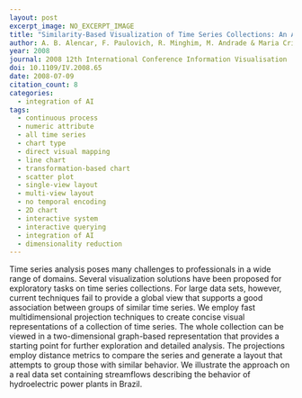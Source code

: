 ```yaml
---
layout: post
excerpt_image: NO_EXCERPT_IMAGE
title: "Similarity-Based Visualization of Time Series Collections: An Application to Analysis of Streamflows"
author: A. B. Alencar, F. Paulovich, R. Minghim, M. Andrade & Maria Cristina Ferreira de Oliveira
year: 2008
journal: 2008 12th International Conference Information Visualisation
doi: 10.1109/IV.2008.65
date: 2008-07-09
citation_count: 8
categories:
  - integration of AI
tags:
  - continuous process
  - numeric attribute
  - all time series
  - chart type
  - direct visual mapping
  - line chart
  - transformation-based chart
  - scatter plot
  - single-view layout
  - multi-view layout
  - no temporal encoding
  - 2D chart
  - interactive system
  - interactive querying
  - integration of AI
  - dimensionality reduction
---
```

Time series analysis poses many challenges to professionals in a wide range of domains. Several visualization solutions have been proposed for exploratory tasks on time series collections. For large data sets, however, current techniques fail to provide a global view that supports a good association between groups of similar time series. We employ fast multidimensional projection techniques to create concise visual representations of a collection of time series. The whole collection can be viewed in a two-dimensional graph-based representation that provides a starting point for further exploration and detailed analysis. The projections employ distance metrics to compare the series and generate a layout that attempts to group those with similar behavior. We illustrate the approach on a real data set containing streamflows describing the behavior of hydroelectric power plants in Brazil.

